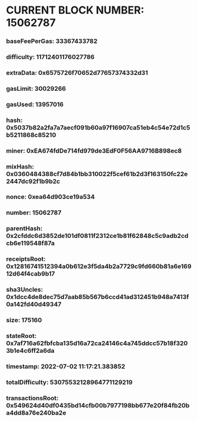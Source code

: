 # CURRENT BLOCK NUMBER: 15062787

### baseFeePerGas: 33367433782
### difficulty: 11712401176027786
### extraData: 0x6575726f70652d77657374332d31
### gasLimit: 30029266
### gasUsed: 13957016
### hash: 0x5037b82a2fa7a7aecf091b60a97f16907ca51eb4c54e72d1c5b5211868c85210
### miner: 0xEA674fdDe714fd979de3EdF0F56AA9716B898ec8
### mixHash: 0x0360484388cf7d84b1bb310022f5cef61b2d3f163150fc22e2447dc92f1b9b2c
### nonce: 0xea64d903ce19a534
### number: 15062787
### parentHash: 0x2cfddc6d3852de101df0811f2312ce1b81f62848c5c9adb2cdcb6e119548f87a
### receiptsRoot: 0x12816741512394a0b612e3f5da4b2a7729c9fd660b81a6e16912d64f4cab9b17
### sha3Uncles: 0x1dcc4de8dec75d7aab85b567b6ccd41ad312451b948a7413f0a142fd40d49347
### size: 175160
### stateRoot: 0x7af716a62fbfcba135d16a72ca24146c4a745ddcc57b18f3203b1e4c6ff2a6da
### timestamp: 2022-07-02 11:17:21.383852
### totalDifficulty: 53075532128964771129219
### transactionsRoot: 0x549624d40df0435bd14cfb00b7977198bb677e20f84fb20ba4dd8a76e240ba2e

